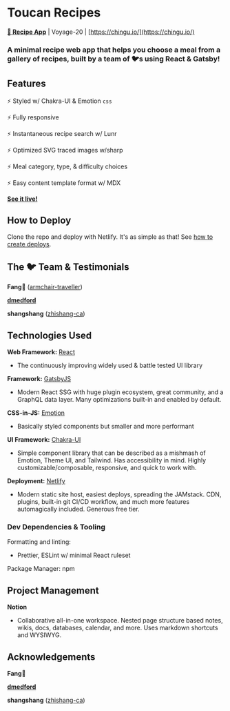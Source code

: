 # Toucan Recipes

**[🧾 Recipe App](https://toucanrecipes.netlify.app/)** | Voyage-20 | [https://chingu.io/](https://chingu.io/)

### A minimal recipe web app that helps you choose a meal from a gallery of recipes, built by a team of 🐦s using React & Gatsby!


## Features

⚡ Styled w/ Chakra-UI & Emotion `css`

⚡ Fully responsive

⚡ Instantaneous recipe search w/ Lunr

⚡ Optimized SVG traced images w/sharp

⚡ Meal category, type, & difficulty choices

⚡ Easy content template format w/ MDX

**[See it live!](https://toucanrecipes.netlify.app/)**

## How to Deploy

Clone the repo and deploy with Netlify. It's as simple as that! See [how to create deploys](https://docs.netlify.com/site-deploys/create-deploys/#deploy-with-git).

## The 🐦 Team & Testimonials

**Fang**🦁 ([armchair-traveller](https://github.com/armchair-traveller))

**[dmedford](https://github.com/dmedford)**

**shangshang** ([zhishang-ca](https://github.com/zhishang-ca))

## Technologies Used

**Web Framework:** [React](https://reactjs.org/)

- The continuously improving widely used & battle tested UI library

**Framework:** [GatsbyJS](https://www.gatsbyjs.org/)

- Modern React SSG with huge plugin ecosystem, great community, and a GraphQL data layer. Many optimizations built-in and enabled by default.

**CSS-in-JS:** [Emotion](https://emotion.sh/)

- Basically styled components but smaller and more performant

**UI Framework:** [Chakra-UI](https://chakra-ui.com/)

- Simple component library that can be described as a mishmash of Emotion, Theme UI, and Tailwind. Has accessibility in mind. Highly customizable/composable, responsive, and quick to work with.

**Deployment:** [Netlify](https://www.netlify.com/)

- Modern static site host, easiest deploys, spreading the JAMstack. CDN, plugins, built-in git CI/CD workflow, and much more features automagically included. Generous free tier.

### Dev Dependencies & Tooling

Formatting and linting:

- Prettier, ESLint w/ minimal React ruleset

Package Manager: npm

## Project Management

**Notion**

- Collaborative all-in-one workspace. Nested page structure based notes, wikis, docs, databases, calendar, and more. Uses markdown shortcuts and WYSIWYG.

## Acknowledgements

**Fang**🦁

**[dmedford](https://github.com/dmedford)**

**shangshang** ([zhishang-ca](https://github.com/zhishang-ca))
